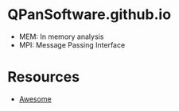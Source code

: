 # QPanSoftware.github.io

- MEM: In memory analysis
- MPI: Message Passing Interface

# Resources

- [Awesome](https://github.com/sindresorhus/awesome)
